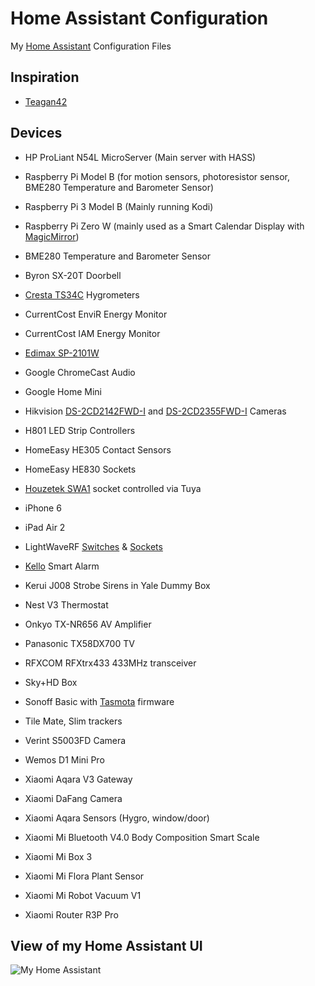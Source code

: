 # Home Assistant Configuration

My [Home Assistant](https://home-assistant.io/) Configuration Files

## Inspiration

- [Teagan42](https://github.com/Teagan42/HomeAssistantConfig)

## Devices

- HP ProLiant N54L MicroServer (Main server with HASS)
- Raspberry Pi Model B (for motion sensors, photoresistor sensor, BME280 Temperature and Barometer Sensor)
- Raspberry Pi 3 Model B (Mainly running Kodi)
- Raspberry Pi Zero W (mainly used as a Smart Calendar Display with [MagicMirror](https://github.com/MichMich/MagicMirror))

- BME280 Temperature and Barometer Sensor
- Byron SX-20T Doorbell
- [Cresta TS34C](https://www.conrad-electronic.co.uk/ce/en/product/672148/5-Channel-TS34C-Wireless-Thermo-Hygro-Sensor) Hygrometers
- CurrentCost EnviR Energy Monitor
- CurrentCost IAM Energy Monitor
- [Edimax SP-2101W](https://www.amazon.co.uk/Edimax-Switch-Intelligent-Energy-Management/dp/B00T647F2C/)
- Google ChromeCast Audio
- Google Home Mini
- Hikvision [DS-2CD2142FWD-I](https://www.hikvision.com/en/Products/Network-Camera/EasyIP-2.0/4MP/DS-2CD2142FWD-I%28W%29%28S%29) and [DS-2CD2355FWD-I](https://www.hikvision.com/en/Products/Network-Camera/EasyIP-3.0/5MP/DS-2CD2355FWD-I) Cameras
- H801 LED Strip Controllers
- HomeEasy HE305 Contact Sensors
- HomeEasy HE830 Sockets
- [Houzetek SWA1](https://www.houzetek.com/product-wifi-smart-plug-uk) socket controlled via Tuya
- iPhone 6
- iPad Air 2
- LightWaveRF [Switches](https://lightwaverf.com/products/smart-dimmer-2-gang?variant=16341551480921) & [Sockets](https://lightwaverf.com/products/basic-remote-on-off-socket-kit)
- [Kello](https://www.getkello.com/) Smart Alarm
- Kerui J008 Strobe Sirens in Yale Dummy Box
- Nest V3 Thermostat
- Onkyo TX-NR656 AV Amplifier
- Panasonic TX58DX700 TV
- RFXCOM RFXtrx433 433MHz transceiver
- Sky+HD Box
- Sonoff Basic with [Tasmota](https://github.com/arendst/Sonoff-Tasmota) firmware
- Tile Mate, Slim trackers
- Verint S5003FD Camera
- Wemos D1 Mini Pro
- Xiaomi Aqara V3 Gateway
- Xiaomi DaFang Camera
- Xiaomi Aqara Sensors (Hygro, window/door)
- Xiaomi Mi Bluetooth V4.0 Body Composition Smart Scale
- Xiaomi Mi Box 3
- Xiaomi Mi Flora Plant Sensor
- Xiaomi Mi Robot Vacuum V1
- Xiaomi Router R3P Pro


## View of my Home Assistant UI
![My Home Assistant](http://www.lolorpi.com/wordpress/wp-content/uploads/2018/08/HA_UI_Example.png)